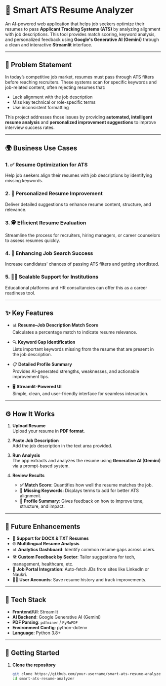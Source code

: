 # 📄 Smart ATS Resume Analyzer

An AI-powered web application that helps job seekers optimize their resumes to pass **Applicant Tracking Systems (ATS)** by analyzing alignment with job descriptions. This tool provides match scoring, keyword analysis, and personalized feedback using **Google's Generative AI (Gemini)** through a clean and interactive **Streamlit** interface.

---

## 💼 Problem Statement

In today’s competitive job market, resumes must pass through ATS filters before reaching recruiters. These systems scan for specific keywords and job-related content, often rejecting resumes that:

- Lack alignment with the job description  
- Miss key technical or role-specific terms  
- Use inconsistent formatting  

This project addresses those issues by providing **automated, intelligent resume analysis** and **personalized improvement suggestions** to improve interview success rates.

---

## 🌍 Business Use Cases

### 1. ✅ Resume Optimization for ATS  
Help job seekers align their resumes with job descriptions by identifying missing keywords.

### 2. 🧠 Personalized Resume Improvement  
Deliver detailed suggestions to enhance resume content, structure, and relevance.

### 3. 🕵️ Efficient Resume Evaluation  
Streamline the process for recruiters, hiring managers, or career counselors to assess resumes quickly.

### 4. 🎯 Enhancing Job Search Success  
Increase candidates' chances of passing ATS filters and getting shortlisted.

### 5. 🧑‍🏫 Scalable Support for Institutions  
Educational platforms and HR consultancies can offer this as a career readiness tool.

---

## ✨ Key Features

- 📊 **Resume–Job Description Match Score**  
  Calculates a percentage match to indicate resume relevance.

- 🔍 **Keyword Gap Identification**  
  Lists important keywords missing from the resume that are present in the job description.

- 📋 **Detailed Profile Summary**  
  Provides AI-generated strengths, weaknesses, and actionable improvement tips.

- 🖥️ **Streamlit-Powered UI**  
  Simple, clean, and user-friendly interface for seamless interaction.

---

## ⚙️ How It Works

1. **Upload Resume**  
   Upload your resume in **PDF format**.

2. **Paste Job Description**  
   Add the job description in the text area provided.

3. **Run Analysis**  
   The app extracts and analyzes the resume using **Generative AI (Gemini)** via a prompt-based system.

4. **Review Results**  
   - **✅ Match Score**: Quantifies how well the resume matches the job.
   - **🧩 Missing Keywords**: Displays terms to add for better ATS alignment.
   - **🧾 Profile Summary**: Gives feedback on how to improve tone, structure, and impact.

---

## 🔮 Future Enhancements

- 📂 **Support for DOCX & TXT Resumes**  
- 🌐 **Multilingual Resume Analysis**  
- 📊 **Analytics Dashboard**: Identify common resume gaps across users.  
- 🛠️ **Custom Feedback by Sector**: Tailor suggestions for tech, management, healthcare, etc.  
- 🔌 **Job Portal Integration**: Auto-fetch JDs from sites like LinkedIn or Naukri.  
- 🧑‍💻 **User Accounts**: Save resume history and track improvements.

---

## 🧰 Tech Stack

- **Frontend/UI**: Streamlit  
- **AI Backend**: Google Generative AI (Gemini)  
- **PDF Parsing**: `pdfminer` / `PyMuPDF`  
- **Environment Config**: python-dotenv  
- **Language**: Python 3.8+

---

## 🚀 Getting Started

1. **Clone the repository**
   ```bash
   git clone https://github.com/your-username/smart-ats-resume-analyzer.git
   cd smart-ats-resume-analyzer
